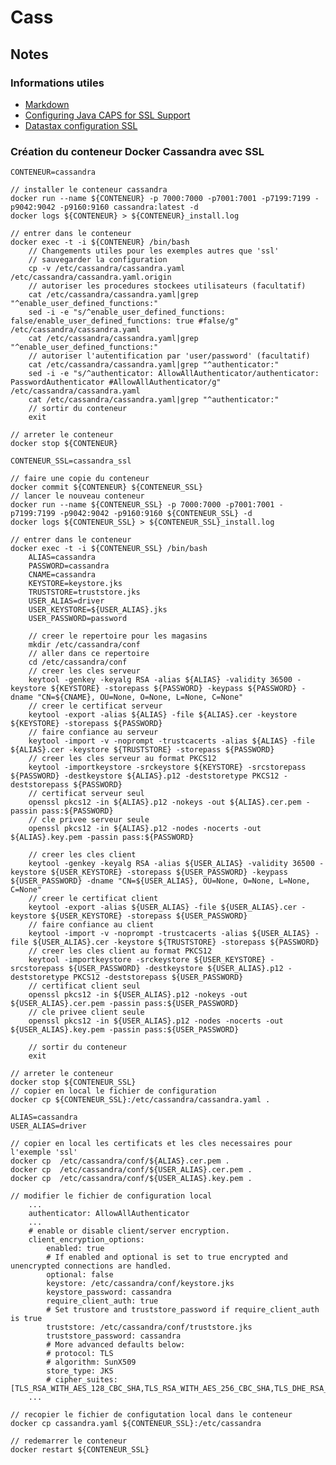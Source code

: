 #  Cass

## Notes

### Informations utiles

* [Markdown](https://learnxinyminutes.com/docs/fr-fr/markdown/)
* [Configuring Java CAPS for SSL Support](https://docs.oracle.com/cd/E19509-01/820-3503/jcapsconfssls_intro/index.html)
* [Datastax configuration SSL](https://docs.datastax.com/en/developer/cpp-driver/2.8/topics/security/ssl/)

### Création du conteneur Docker Cassandra avec SSL

    CONTENEUR=cassandra

    // installer le conteneur cassandra
    docker run --name ${CONTENEUR} -p 7000:7000 -p7001:7001 -p7199:7199 -p9042:9042 -p9160:9160 cassandra:latest -d
    docker logs ${CONTENEUR} > ${CONTENEUR}_install.log

    // entrer dans le conteneur
    docker exec -t -i ${CONTENEUR} /bin/bash
        // Changements utiles pour les exemples autres que 'ssl'
        // sauvegarder la configuration
        cp -v /etc/cassandra/cassandra.yaml /etc/cassandra/cassandra.yaml.origin
        // autoriser les procedures stockees utilisateurs (facultatif)
        cat /etc/cassandra/cassandra.yaml|grep "^enable_user_defined_functions:"
        sed -i -e "s/^enable_user_defined_functions: false/enable_user_defined_functions: true #false/g" /etc/cassandra/cassandra.yaml
        cat /etc/cassandra/cassandra.yaml|grep "^enable_user_defined_functions:"
        // autoriser l'autentification par 'user/password' (facultatif)
        cat /etc/cassandra/cassandra.yaml|grep "^authenticator:"
        sed -i -e "s/^authenticator: AllowAllAuthenticator/authenticator: PasswordAuthenticator #AllowAllAuthenticator/g" /etc/cassandra/cassandra.yaml
        cat /etc/cassandra/cassandra.yaml|grep "^authenticator:"
        // sortir du conteneur
        exit

    // arreter le conteneur
    docker stop ${CONTENEUR}

    CONTENEUR_SSL=cassandra_ssl

    // faire une copie du conteneur
    docker commit ${CONTENEUR} ${CONTENEUR_SSL}
    // lancer le nouveau conteneur
    docker run --name ${CONTENEUR_SSL} -p 7000:7000 -p7001:7001 -p7199:7199 -p9042:9042 -p9160:9160 ${CONTENEUR_SSL} -d
    docker logs ${CONTENEUR_SSL} > ${CONTENEUR_SSL}_install.log

    // entrer dans le conteneur
    docker exec -t -i ${CONTENEUR_SSL} /bin/bash
        ALIAS=cassandra
        PASSWORD=cassandra
        CNAME=cassandra
        KEYSTORE=keystore.jks
        TRUSTSTORE=truststore.jks
        USER_ALIAS=driver
        USER_KEYSTORE=${USER_ALIAS}.jks
        USER_PASSWORD=password

        // creer le repertoire pour les magasins
        mkdir /etc/cassandra/conf
        // aller dans ce repertoire
        cd /etc/cassandra/conf
        // creer les cles serveur
        keytool -genkey -keyalg RSA -alias ${ALIAS} -validity 36500 -keystore ${KEYSTORE} -storepass ${PASSWORD} -keypass ${PASSWORD} -dname "CN=${CNAME}, OU=None, O=None, L=None, C=None"
        // creer le certificat serveur
        keytool -export -alias ${ALIAS} -file ${ALIAS}.cer -keystore ${KEYSTORE} -storepass ${PASSWORD}
        // faire confiance au serveur
        keytool -import -v -noprompt -trustcacerts -alias ${ALIAS} -file ${ALIAS}.cer -keystore ${TRUSTSTORE} -storepass ${PASSWORD}
        // creer les cles serveur au format PKCS12
        keytool -importkeystore -srckeystore ${KEYSTORE} -srcstorepass ${PASSWORD} -destkeystore ${ALIAS}.p12 -deststoretype PKCS12 -deststorepass ${PASSWORD}
        // certificat serveur seul
        openssl pkcs12 -in ${ALIAS}.p12 -nokeys -out ${ALIAS}.cer.pem -passin pass:${PASSWORD}
        // cle privee serveur seule
        openssl pkcs12 -in ${ALIAS}.p12 -nodes -nocerts -out ${ALIAS}.key.pem -passin pass:${PASSWORD}

        // creer les cles client
        keytool -genkey -keyalg RSA -alias ${USER_ALIAS} -validity 36500 -keystore ${USER_KEYSTORE} -storepass ${USER_PASSWORD} -keypass ${USER_PASSWORD} -dname "CN=${USER_ALIAS}, OU=None, O=None, L=None, C=None"
        // creer le certificat client
        keytool -export -alias ${USER_ALIAS} -file ${USER_ALIAS}.cer -keystore ${USER_KEYSTORE} -storepass ${USER_PASSWORD}
        // faire confiance au client
        keytool -import -v -noprompt -trustcacerts -alias ${USER_ALIAS} -file ${USER_ALIAS}.cer -keystore ${TRUSTSTORE} -storepass ${PASSWORD}
        // creer les cles client au format PKCS12
        keytool -importkeystore -srckeystore ${USER_KEYSTORE} -srcstorepass ${USER_PASSWORD} -destkeystore ${USER_ALIAS}.p12 -deststoretype PKCS12 -deststorepass ${USER_PASSWORD}
        // certificat client seul
        openssl pkcs12 -in ${USER_ALIAS}.p12 -nokeys -out ${USER_ALIAS}.cer.pem -passin pass:${USER_PASSWORD}
        // cle privee client seule
        openssl pkcs12 -in ${USER_ALIAS}.p12 -nodes -nocerts -out ${USER_ALIAS}.key.pem -passin pass:${USER_PASSWORD}

        // sortir du conteneur
        exit

    // arreter le conteneur
    docker stop ${CONTENEUR_SSL}
    // copier en local le fichier de configuration
    docker cp ${CONTENEUR_SSL}:/etc/cassandra/cassandra.yaml .

    ALIAS=cassandra
    USER_ALIAS=driver

    // copier en local les certificats et les cles necessaires pour l'exemple 'ssl'
    docker cp  /etc/cassandra/conf/${ALIAS}.cer.pem .
    docker cp  /etc/cassandra/conf/${USER_ALIAS}.cer.pem .
    docker cp  /etc/cassandra/conf/${USER_ALIAS}.key.pem .

    // modifier le fichier de configuration local
        ...
        authenticator: AllowAllAuthenticator
        ...
        # enable or disable client/server encryption.
        client_encryption_options:
            enabled: true
            # If enabled and optional is set to true encrypted and unencrypted connections are handled.
            optional: false
            keystore: /etc/cassandra/conf/keystore.jks
            keystore_password: cassandra
            require_client_auth: true
            # Set trustore and truststore_password if require_client_auth is true
            truststore: /etc/cassandra/conf/truststore.jks
            truststore_password: cassandra
            # More advanced defaults below:
            # protocol: TLS
            # algorithm: SunX509
            store_type: JKS
            # cipher_suites: [TLS_RSA_WITH_AES_128_CBC_SHA,TLS_RSA_WITH_AES_256_CBC_SHA,TLS_DHE_RSA_WITH_AES_128_CBC_SHA,TLS_DHE_RSA_WITH_AES_256_CBC_SHA,TLS_ECDHE_RSA_WITH_AES_128_CBC_SHA,TLS_ECDHE_RSA_WITH_AES_256_CBC_SHA]
        ...

    // recopier le fichier de configutation local dans le conteneur
    docker cp cassandra.yaml ${CONTENEUR_SSL}:/etc/cassandra

    // redemarrer le conteneur
    docker restart ${CONTENEUR_SSL}
